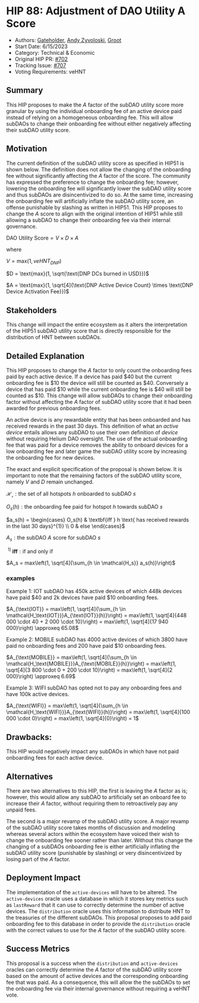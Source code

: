 # HIP 88: Adjustment of DAO Utility A Score
- Authors: [Gateholder](https://github.com/gateholder), [Andy Zyvoloski](https://github.com/heatedlime), [Groot](https://github.com/mawdegroot)
- Start Date: 6/15/2023
- Category: Technical & Economic
- Original HIP PR: [#702](https://github.com/helium/HIP/pull/702)
- Tracking Issue: [#707](https://github.com/helium/HIP/issues/707)
- Voting Requirements: veHNT

## Summary
This HIP proposes to make the $A$ factor of the subDAO utility score more granular by using the individual onboarding fee of an active device paid instead of relying on a homogeneous onboarding fee. This will allow subDAOs to change their onboarding fee without either negatively affecting their subDAO utility score.

## Motivation
The current definition of the subDAO utility score as specified in HIP51 is shown below. The definition does not allow the changing of the onboarding fee without significantly affecting the $A$ factor of the score. The community has expressed the preference to change the onboarding fee; however, lowering the onboarding fee will significantly lower the subDAO utility score and thus subDAOs are disincentivized to do so. At the same time, increasing the onboarding fee will artificially inflate the subDAO utility score, an offense punishable by slashing as written in HIP51. This HIP proposes to change the $A$ score to align with the original intention of HIP51 while still allowing a subDAO to change their onboarding fee via their internal governance.

$\text{DAO Utility Score} = V \times D \times A$

where

$V = \text{max}(1, veHNT_{DNP})$

$D = \text{max}(1, \sqrt{\text{DNP DCs burned in USD}})$

$A = \text{max}(1, \sqrt[4]{\text{DNP Active Device Count} \times \text{DNP Device Activation Fee}})$

## Stakeholders

This change will impact the entire ecosystem as it alters the interpretation of the HIP51 subDAO utility score that is directly responsible for the distribution of HNT between subDAOs.

## Detailed Explanation
This HIP proposes to change the $A$ factor to only count the onboarding fees paid by each active device. If a device has paid $\$40$ but the current onboarding fee is $\$10$ the device will still be counted as $\$40$. Conversely a device that has paid $\$10$ while the current onboarding fee is $\$40$ will still be counted as $\$10$. This change will allow subDAOs to change their onboarding factor without affecting the $A$ factor of subDAO utility score that it had been awarded for previous onboarding fees.

An active device is any rewardable entity that has been onboarded and has received rewards in the past 30 days. This definition of what an _active device_ entails allows any subDAO to use their own definition of _device_ without requiring Helium DAO oversight. The use of the actual onboarding fee that was paid for a device removes the ability to onboard devices for a low onboarding fee and later game the subDAO utility score by increasing the onboarding fee for new devices.

The exact and explicit specification of the proposal is shown below. It is important to note that the remaining factors of the subDAO utility score, namely $V$ and $D$ remain unchanged.

$\mathcal{H_s} : \text{the set of all hotspots } h \text{ onboarded to subDAO } s$

$O_s(h) : \text{the onboarding fee paid for hotspot } h \text{ towards subDAO }s$

$a_s(h) =
\begin{cases}
O_s(h) & \textbf{iff } h \text{ has received rewards in the last 30 days}^{1)} \\
0 & else
\end{cases}$

$A_s : \text{the subDAO } A \text{ score for subDAO } s$

$\ ^{1)} \textbf{ iff}: \text{if and only if}$

$A_s = max\left(1, \sqrt[4]{\sum_{h \in \mathcal{H_s}} a_s(h)}\right)$

### examples

Example 1: IOT subDAO has 450k active devices of which 448k devices have paid $40 and 2k devices have paid $10 onboarding fees.

$A_{\text{IOT}} = max\left(1, \sqrt[4]{\sum_{h \in \mathcal{H_\text{IOT}}}A_{\text{IOT}}(h)}\right) = max\left(1, \sqrt[4]{448 000 \cdot 40 + 2 000 \cdot 10}\right) = max\left(1, \sqrt[4]{17 940 000}\right) \approxeq 65.08$

Example 2: MOBILE subDAO has 4000 active devices of which 3800 have paid no onboarding fees and 200 have paid $10 onboarding fees.

$A_{\text{MOBILE}} = max\left(1, \sqrt[4]{\sum_{h \in \mathcal{H_\text{MOBILE}}}A_{\text{MOBILE}}(h)}\right) = max\left(1, \sqrt[4]{3 800 \cdot 0 + 200 \cdot 10}\right) = max\left(1, \sqrt[4]{2 000}\right) \approxeq 6.69$

Example 3: WIFI subDAO has opted not to pay any onboarding fees and have 100k active devices.

$A_{\text{WIFI}} = max\left(1, \sqrt[4]{\sum_{h \in \mathcal{H_\text{WIFI}}}A_{\text{WIFI}}(h)}\right) = max\left(1, \sqrt[4]{100 000 \cdot 0}\right) = max\left(1, \sqrt[4]{0}\right) = 1$

## Drawbacks:
This HIP would negatively impact any subDAOs in which have not paid onboarding fees for each active device.

## Alternatives
There are two alternatives to this HIP, the first is leaving the $A$ factor as is; however, this would allow any subDAO to artificially set an onboard fee to increase their $A$ factor, without requiring them to retroactively pay any unpaid fees.

The second is a major revamp of the subDAO utility score. A major revamp of the subDAO utility score takes months of discussion and modeling whereas several actors within the ecosystem have voiced their wish to change the onboarding fee sooner rather than later. Without this change the changing of a subDAOs onboarding fee is either artificially inflating the subDAO utility score (punishable by slashing) or very disincentivized by losing part of the $A$ factor.

## Deployment Impact
The implementation of the `active-devices` will have to be altered. The `active-devices` oracle uses a database in which it stores key metrics such as `lastReward` that it can use to correctly determine the number of active devices. The `distribution` oracle uses this information to distribute HNT to the treasuries of the different subDAOs. This proposal proposes to add paid onboarding fee to this database in order to provide the `distribution` oracle with the correct values to use for the $A$ factor of the subDAO utility score.


## Success Metrics
This proposal is a success when the `distribution` and `active-devices` oracles can correctly determine the $A$ factor of the subDAO utility score based on the amount of active devices and the corresponding onboarding fee that was paid. As a consequence, this will allow the the subDAOs to set the onboarding fee via their internal governance without requiring a veHNT vote.
